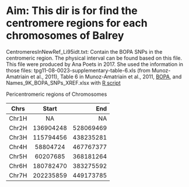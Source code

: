 # Aim: This dir is for find the centromere regions for each chromosomes of Balrey

CentromeresInNewRef_Li95idt.txt: Contain the BOPA SNPs in the centromeric region. The physical interval can be found based on this file. This file were produced by Ana Poets in 2017. She used the information in those files: tpg11-08-0023-supplementary-table-6.xls (from Munoz-Amatriain et al., 2011), Table 6 in Munoz-Amatriain et al., 2011, [BOPA](https://github.com/lilei1/9k_BOPA_SNP/blob/master/BOPA_9k_vcf_Morex_refv1/sorted_all_BOPA_masked_95idt.vcf), and Names_9K_BOPA_SNPs_XREF.xlsx with [R script](https://github.com/lilei1/9k_BOPA_SNP/blob/master/script/PositionCentromeres.R)

Pericentromeric regions of Chromosomes

| Chrs | Start| End |
| - |:-:| -:|
|Chr1H | NA | NA |
| Chr2H| 136904248|528069469 |
| Chr3H | 115794456|438235281 |
| Chr4H | 58804724|467767377|
| Chr5H | 60207685 |368181264|
| Chr6H | 180782470|383275592|
| Chr7H | 202235859 |449173785|